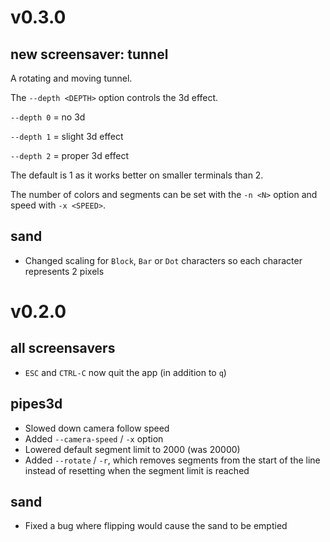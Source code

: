 # v0.3.0

## new screensaver: tunnel
A rotating and moving tunnel.

The `--depth <DEPTH>` option controls the 3d effect.

`--depth 0` = no 3d

`--depth 1` = slight 3d effect

`--depth 2` = proper 3d effect

The default is 1 as it works better on smaller terminals than 2.

The number of colors and segments can be set with the `-n <N>` option and speed with `-x <SPEED>`.

## sand
* Changed scaling for `Block`, `Bar` or `Dot` characters so each character represents 2 pixels

# v0.2.0

## all screensavers
- `ESC` and `CTRL-C` now quit the app (in addition to `q`)

## pipes3d
- Slowed down camera follow speed
- Added `--camera-speed` / `-x` option
- Lowered default segment limit to 2000 (was 20000)
- Added `--rotate` / `-r`, which removes segments from the start of the line
  instead of resetting when the segment limit is reached

## sand
- Fixed a bug where flipping would cause the sand to be emptied

